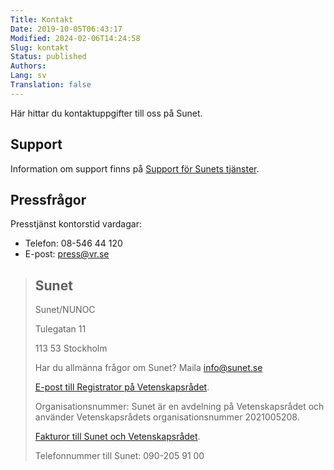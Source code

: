 ```yaml
---
Title: Kontakt
Date: 2019-10-05T06:43:17
Modified: 2024-02-06T14:24:58
Slug: kontakt
Status: published
Authors: 
Lang: sv
Translation: false
---
```


Här hittar du kontaktuppgifter till oss på Sunet.


Support
-------


Information om support finns på [Support för Sunets tjänster](/kontakt/support-for-sunets-tjanster/).


Pressfrågor
-----------


Presstjänst kontorstid vardagar:


* Telefon: 08-546 44 120
* E-post: [press@vr.se](mailto:press@vr.se)



> 
> Sunet
> -----
> 
> 
> Sunet/NUNOC  
> 
> Tulegatan 11  
> 
> 113 53 Stockholm
> 
> 
> Har du allmänna frågor om Sunet? Maila [info@sunet.se](mailto:info@sunet.se)
> 
> 
> [E-post till Registrator på Vetenskapsrådet](mailto:registrator@vr.se).
> 
> 
> Organisationsnummer: Sunet är en avdelning på Vetenskapsrådet och använder Vetenskapsrådets organisationsnummer 2021005208.
> 
> 
> [Fakturor till Sunet och Vetenskapsrådet](/kontakt/fakturering).
> 
> 
> Telefonnummer till Sunet: 090-205 91 00
> 
> 


